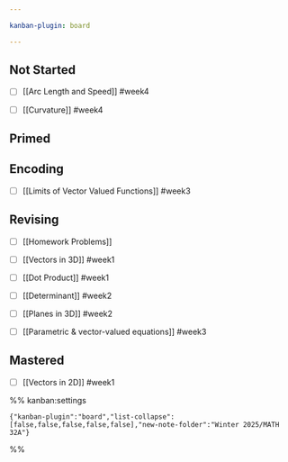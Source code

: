 ```yaml
---

kanban-plugin: board

---
```


## Not Started

- [ ] [[Arc Length and Speed]] #week4
- [ ] [[Curvature]] #week4


## Primed



## Encoding

- [ ] [[Limits of Vector Valued Functions]] #week3


## Revising

- [ ] [[Homework Problems]]
- [ ] [[Vectors in 3D]] #week1
- [ ] [[Dot Product]] #week1
- [ ] [[Determinant]] #week2
- [ ] [[Planes in 3D]] #week2
- [ ] [[Parametric & vector-valued equations]] #week3


## Mastered

- [ ] [[Vectors in 2D]] #week1




%% kanban:settings
```
{"kanban-plugin":"board","list-collapse":[false,false,false,false,false],"new-note-folder":"Winter 2025/MATH 32A"}
```
%%